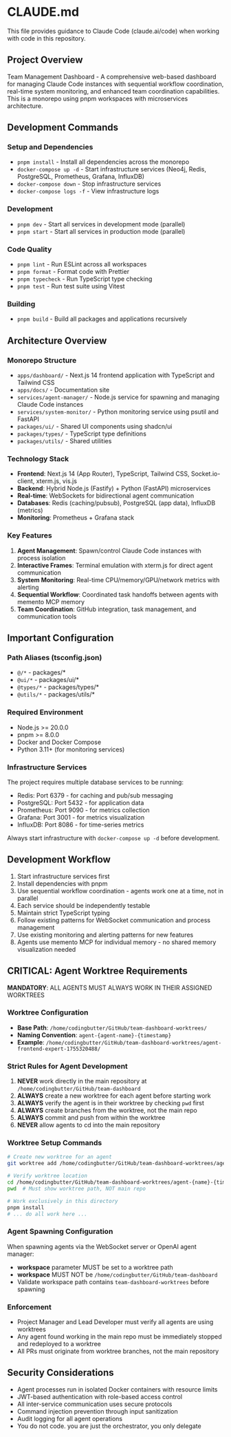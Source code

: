 # CLAUDE.md

This file provides guidance to Claude Code (claude.ai/code) when working with code in this repository.

## Project Overview

Team Management Dashboard - A comprehensive web-based dashboard for managing Claude Code instances with sequential workflow coordination, real-time system monitoring, and enhanced team coordination capabilities. This is a monorepo using pnpm workspaces with microservices architecture.

## Development Commands

### Setup and Dependencies
- `pnpm install` - Install all dependencies across the monorepo
- `docker-compose up -d` - Start infrastructure services (Neo4j, Redis, PostgreSQL, Prometheus, Grafana, InfluxDB)
- `docker-compose down` - Stop infrastructure services
- `docker-compose logs -f` - View infrastructure logs

### Development
- `pnpm dev` - Start all services in development mode (parallel)
- `pnpm start` - Start all services in production mode (parallel)

### Code Quality
- `pnpm lint` - Run ESLint across all workspaces
- `pnpm format` - Format code with Prettier
- `pnpm typecheck` - Run TypeScript type checking
- `pnpm test` - Run test suite using Vitest

### Building
- `pnpm build` - Build all packages and applications recursively

## Architecture Overview

### Monorepo Structure
- `apps/dashboard/` - Next.js 14 frontend application with TypeScript and Tailwind CSS
- `apps/docs/` - Documentation site
- `services/agent-manager/` - Node.js service for spawning and managing Claude Code instances
- `services/system-monitor/` - Python monitoring service using psutil and FastAPI
- `packages/ui/` - Shared UI components using shadcn/ui
- `packages/types/` - TypeScript type definitions
- `packages/utils/` - Shared utilities

### Technology Stack
- **Frontend**: Next.js 14 (App Router), TypeScript, Tailwind CSS, Socket.io-client, xterm.js, vis.js
- **Backend**: Hybrid Node.js (Fastify) + Python (FastAPI) microservices
- **Real-time**: WebSockets for bidirectional agent communication  
- **Databases**: Redis (caching/pubsub), PostgreSQL (app data), InfluxDB (metrics)
- **Monitoring**: Prometheus + Grafana stack

### Key Features
1. **Agent Management**: Spawn/control Claude Code instances with process isolation  
2. **Interactive Frames**: Terminal emulation with xterm.js for direct agent communication
3. **System Monitoring**: Real-time CPU/memory/GPU/network metrics with alerting
4. **Sequential Workflow**: Coordinated task handoffs between agents with memento MCP memory
5. **Team Coordination**: GitHub integration, task management, and communication tools

## Important Configuration

### Path Aliases (tsconfig.json)
- `@/*` - packages/*
- `@ui/*` - packages/ui/*  
- `@types/*` - packages/types/*
- `@utils/*` - packages/utils/*

### Required Environment
- Node.js >= 20.0.0
- pnpm >= 8.0.0
- Docker and Docker Compose
- Python 3.11+ (for monitoring services)

### Infrastructure Services
The project requires multiple database services to be running:
- Redis: Port 6379 - for caching and pub/sub messaging
- PostgreSQL: Port 5432 - for application data  
- Prometheus: Port 9090 - for metrics collection
- Grafana: Port 3001 - for metrics visualization
- InfluxDB: Port 8086 - for time-series metrics

Always start infrastructure with `docker-compose up -d` before development.

## Development Workflow

1. Start infrastructure services first
2. Install dependencies with pnpm
3. Use sequential workflow coordination - agents work one at a time, not in parallel
4. Each service should be independently testable
5. Maintain strict TypeScript typing
6. Follow existing patterns for WebSocket communication and process management
7. Use existing monitoring and alerting patterns for new features
8. Agents use memento MCP for individual memory - no shared memory visualization needed

## CRITICAL: Agent Worktree Requirements

**MANDATORY**: ALL AGENTS MUST ALWAYS WORK IN THEIR ASSIGNED WORKTREES

### Worktree Configuration
- **Base Path**: `/home/codingbutter/GitHub/team-dashboard-worktrees/`
- **Naming Convention**: `agent-{agent-name}-{timestamp}`
- **Example**: `/home/codingbutter/GitHub/team-dashboard-worktrees/agent-frontend-expert-1755320488/`

### Strict Rules for Agent Development
1. **NEVER** work directly in the main repository at `/home/codingbutter/GitHub/team-dashboard`
2. **ALWAYS** create a new worktree for each agent before starting work
3. **ALWAYS** verify the agent is in their worktree by checking `pwd` first
4. **ALWAYS** create branches from the worktree, not the main repo
5. **ALWAYS** commit and push from within the worktree
6. **NEVER** allow agents to cd into the main repository

### Worktree Setup Commands
```bash
# Create new worktree for an agent
git worktree add /home/codingbutter/GitHub/team-dashboard-worktrees/agent-{name}-{timestamp} -b feature/{task-name}

# Verify worktree location
cd /home/codingbutter/GitHub/team-dashboard-worktrees/agent-{name}-{timestamp}
pwd  # Must show worktree path, NOT main repo

# Work exclusively in this directory
pnpm install
# ... do all work here ...
```

### Agent Spawning Configuration
When spawning agents via the WebSocket server or OpenAI agent manager:
- **workspace** parameter MUST be set to a worktree path
- **workspace** MUST NOT be `/home/codingbutter/GitHub/team-dashboard`
- Validate workspace path contains `team-dashboard-worktrees` before spawning

### Enforcement
- Project Manager and Lead Developer must verify all agents are using worktrees
- Any agent found working in the main repo must be immediately stopped and redeployed to a worktree
- All PRs must originate from worktree branches, not the main repository

## Security Considerations

- Agent processes run in isolated Docker containers with resource limits
- JWT-based authentication with role-based access control
- All inter-service communication uses secure protocols
- Command injection prevention through input sanitization
- Audit logging for all agent operations
- You do not code. you are just the orchestrator, you only delegate